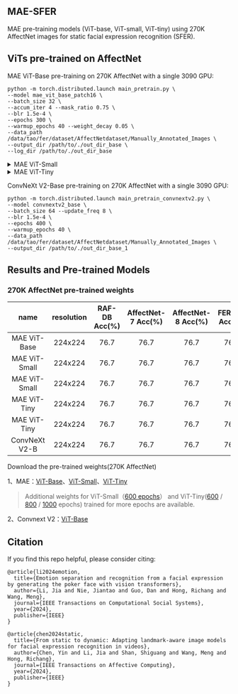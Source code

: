 ## MAE-SFER

MAE pre-training models (ViT-base, ViT-small, ViT-tiny) using 270K AffectNet images for static facial expression recognition (SFER).

## ViTs pre-trained on AffectNet
MAE ViT-Base pre-training on 270K AffectNet with a single 3090 GPU:

```
python -m torch.distributed.launch main_pretrain.py \
--model mae_vit_base_patch16 \
--batch_size 32 \
--accum_iter 4 --mask_ratio 0.75 \
--blr 1.5e-4 \
--epochs 300 \
--warmup_epochs 40 --weight_decay 0.05 \
--data_path /data/tao/fer/dataset/AffectNetdataset/Manually_Annotated_Images \
--output_dir /path/to/./out_dir_base \
--log_dir /path/to/./out_dir_base
```

<details>
<summary>
MAE ViT-Small
</summary>
  
MAE ViT-Small pre-training on 270K AffectNet with a single 3090 GPU:
```
python -m torch.distributed.launch main_pretrain.py \
--model mae_vit_Small_patch16 \
--batch_size 32 \
--accum_iter 4 --mask_ratio 0.75 \
--blr 1.5e-4 \
--epochs 300 \
--warmup_epochs 40 --weight_decay 0.05 \
--data_path /data/tao/fer/dataset/AffectNetdataset/Manually_Annotated_Images \
--output_dir /path/to/./out_dir_small \
--log_dir /path/to/./out_dir_small
```
</details>

<details>
<summary>
MAE ViT-Tiny
</summary>

MAE ViT-Tiny pre-training on 270K AffectNet with a single 3090 GPU:
```
python -m torch.distributed.launch main_pretrain.py \
--model mae_vit_Tiny_patch16 \
--batch_size 32 \
--accum_iter 4 --mask_ratio 0.75 \
--blr 1.5e-4 \
--epochs 300 \
--warmup_epochs 40 --weight_decay 0.05 \
--data_path /data/tao/fer/dataset/AffectNetdataset/Manually_Annotated_Images \
--output_dir /path/to/./out_dir_tiny \
--log_dir /path/to/./out_dir_tiny
```
</details>

ConvNeXt V2-Base pre-training on 270K AffectNet with a single 3090 GPU:

```
python -m torch.distributed.launch main_pretrain_convnextv2.py \
--model convnextv2_base \
--batch_size 64 --update_freq 8 \
--blr 1.5e-4 \
--epochs 400 \
--warmup_epochs 40 \
--data_path /data/tao/fer/dataset/AffectNetdataset/Manually_Annotated_Images \
--output_dir /path/to/./out_dir_base_1
```

## Results and Pre-trained Models
### 270K AffectNet pre-trained weights
| name | resolution | RAF-DB Acc(%) | AffectNet-7 Acc(%) | AffectNet-8 Acc(%) | FERPlus Acc(%) | model |
|:---:|:---:|:---:|:---:|:---:|:---:|:---:|
| MAE ViT-Base  | 224x224 | 76.7 | 76.7 | 76.7 | 76.7 | [model](https://dl.fbaipublicfiles.com/convnext/convnextv2/pt_only/convnextv2_atto_1k_224_fcmae.pt) |
| MAE ViT-Small | 224x224 | 76.7 | 76.7 | 76.7 | 76.7 | [model](https://dl.fbaipublicfiles.com/convnext/convnextv2/pt_only/convnextv2_femto_1k_224_fcmae.pt) |
| MAE ViT-Small | 224x224 | 76.7 | 76.7 | 76.7 | 76.7 | [model](https://dl.fbaipublicfiles.com/convnext/convnextv2/pt_only/convnextv2_pico_1k_224_fcmae.pt) |
| MAE ViT-Tiny  | 224x224 | 76.7 | 76.7 | 76.7 | 76.7 | [model](https://dl.fbaipublicfiles.com/convnext/convnextv2/pt_only/convnextv2_nano_1k_224_fcmae.pt) |
| MAE ViT-Tiny  | 224x224 | 76.7 | 76.7 | 76.7 | 76.7 | [model](https://dl.fbaipublicfiles.com/convnext/convnextv2/pt_only/convnextv2_tiny_1k_224_fcmae.pt) |
| ConvNeXt V2-B | 224x224 | 76.7 | 76.7 | 76.7 | 76.7 | [model](https://dl.fbaipublicfiles.com/convnext/convnextv2/pt_only/convnextv2_base_1k_224_fcmae.pt) |

Download the pre-trained weights(270K AffectNet)

1、MAE：[ViT-Base](https://drive.google.com/file/d/1mNruds0jDCkstYdH5VkHrkeoRqoRabgS/view?usp=drive_link)、[ViT-Small](https://drive.google.com/file/d/1fPDoyHzrHwSKZI7dU7AcHd5dd2-ntwDk/view?usp=drive_link)、[ViT-Tiny](https://drive.google.com/file/d/1wsXXVXlRP69RsbZiQD7GJUtCkI4JyJN7/view?usp=drive_link)

> Additional weights for ViT-Small（[600 epochs](https://drive.google.com/file/d/1keVIevQ2sirsOpZ4TE2dSehraUBuWLJl/view?usp=drive_link)） and ViT-Tiny([600](https://drive.google.com/file/d/1CZvTJRmswwMlX1Z5_48xJSMLdLtYAXq9/view?usp=drive_link) / [800](https://drive.google.com/file/d/11Zz4jFzN7fMqdp9XdJUe8gkVTOgBUUn1/view?usp=drive_link) / [1000](https://drive.google.com/file/d/1GwjtvvhffEtFNZWThWTTukf4Jap1QR5k/view?usp=drive_link) epochs) trained for more epochs are available.

2、Convnext V2：[ViT-Base](https://drive.google.com/file/d/1d56vRmpOu_r9Z8Fy61qxLyp_U6ZXP0YR/view?usp=drive_link)

## Citation
If you find this repo helpful, please consider citing:

```
@article{li2024emotion,
  title={Emotion separation and recognition from a facial expression by generating the poker face with vision transformers},
  author={Li, Jia and Nie, Jiantao and Guo, Dan and Hong, Richang and Wang, Meng},
  journal={IEEE Transactions on Computational Social Systems},
  year={2024},
  publisher={IEEE}
}
```

```
@article{chen2024static,
  title={From static to dynamic: Adapting landmark-aware image models for facial expression recognition in videos},
  author={Chen, Yin and Li, Jia and Shan, Shiguang and Wang, Meng and Hong, Richang},
  journal={IEEE Transactions on Affective Computing},
  year={2024},
  publisher={IEEE}
}
```
